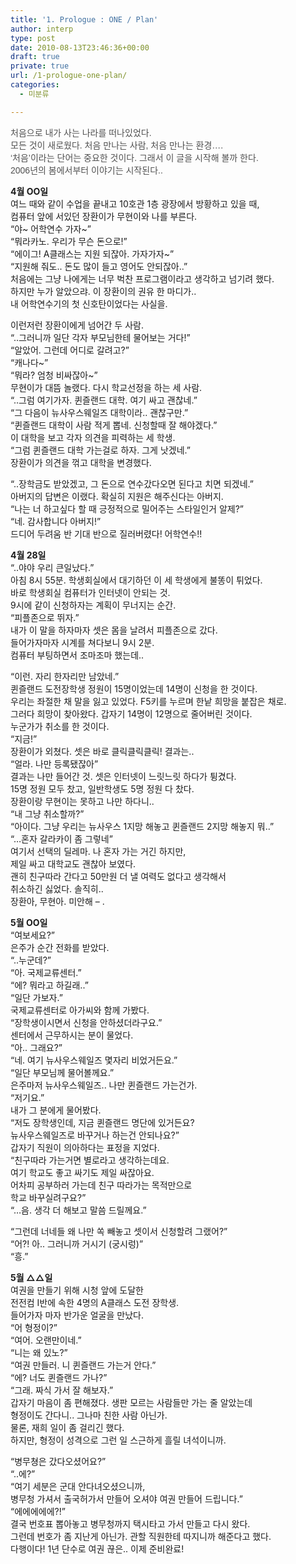 ```yaml
---
title: '1. Prologue : ONE / Plan'
author: interp
type: post
date: 2010-08-13T23:46:36+00:00
draft: true
private: true
url: /1-prologue-one-plan/
categories:
  - 미분류

---
```

<span class="Apple-style-span" style="color: rgb(80, 80, 80); font-family: tahoma, verdana, sans-serif, 굴림, Gulim; ">처음으로 내가 사는 나라를 떠나있었다.<br /> 모든 것이 새로웠다. 처음 만나는 사람, 처음 만나는 환경….<br /> &#8216;처음&#8217;이라는 단어는 중요한 것이다. 그래서 이 글을 시작해 볼까 한다.<br /> 2006년의 봄에서부터 이야기는 시작된다..</p> 

<p>
  <strong>4월 OO일</strong><br /> 여느 때와 같이 수업을 끝내고 10호관 1층 광장에서 방황하고 있을 때,<br /> 컴퓨터 앞에 서있던 장환이가 무현이와 나를 부른다.<br /> &#8220;야~ 어학연수 가자~&#8221;<br /> &#8220;뭐라카노. 우리가 무슨 돈으로!&#8221;<br /> &#8220;에이그! A클래스는 지원 되잖아. 가자가자~&#8221;<br /> &#8220;지원해 줘도.. 돈도 많이 들고 영어도 안되잖아..&#8221;<br /> 처음에는 그냥 나에게는 너무 벅찬 프로그램이라고 생각하고 넘기려 했다.<br /> 하지만 누가 알았으랴. 이 장환이의 권유 한 마디가..<br /> 내 어학연수기의 첫 신호탄이었다는 사실을.
</p>

<p>
  이런저런 장환이에게 넘어간 두 사람.<br /> &#8220;..그러니까 일단 각자 부모님한테 물어보는 거다!&#8221;<br /> &#8220;알았어. 그런데 어디로 갈려고?&#8221;<br /> &#8220;캐나다~&#8221;<br /> &#8220;뭐라? 엄청 비싸잖아~&#8221;<br /> 무현이가 대뜸 놀랬다. 다시 학교선정을 하는 세 사람.<br /> &#8220;..그럼 여기가자. 퀸즐랜드 대학. 여기 싸고 괜찮네.&#8221;<br /> &#8220;그 다음이 뉴사우스웨일즈 대학이라.. 괜찮구만.&#8221;<br /> &#8220;퀸즐랜드 대학이 사람 적게 뽑네. 신청할때 잘 해야겠다.&#8221;<br /> 이 대학을 보고 각자 의견을 피력하는 세 학생.<br /> &#8220;그럼 퀸즐랜드 대학 가는걸로 하자. 그게 낫겠네.&#8221;<br /> 장환이가 의견을 꺾고 대학을 변경했다.
</p>

<p>
  &#8220;..장학금도 받았겠고, 그 돈으로 연수갔다오면 된다고 치면 되겠네.&#8221;<br /> 아버지의 답변은 이랬다. 확실히 지원은 해주신다는 아버지.<br /> &#8220;나는 너 하고싶다 할 때 긍정적으로 밀어주는 스타일인거 알제?&#8221;<br /> &#8220;네. 감사합니다 아버지!&#8221;<br /> 드디어 두려움 반 기대 반으로 질러버렸다! 어학연수!!
</p>

<p>
  <strong>4월 28일</strong><br /> &#8220;..야야 우리 큰일났다.&#8221;<br /> 아침 8시 55분. 학생회실에서 대기하던 이 세 학생에게 불똥이 튀었다.<br /> 바로 학생회실 컴퓨터가 인터넷이 안되는 것.<br /> 9시에 같이 신청하자는 계획이 무너지는 순간.<br /> &#8220;피플존으로 뛰자.&#8221;<br /> 내가 이 말을 하자마자 셋은 몸을 날려서 피플존으로 갔다.<br /> 들어가자마자 시계를 쳐다보니 9시 2분.<br /> 컴퓨터 부팅하면서 조마조마 했는데..
</p>

<p>
  &#8220;이런. 자리 한자리만 남았네.&#8221;<br /> 퀸즐랜드 도전장학생 정원이 15명이었는데 14명이 신청을 한 것이다.<br /> 우리는 좌절한 채 말을 잃고 있었다. F5키를 누르며 한낱 희망을 붙잡은 채로.<br /> 그러다 희망이 찾아왔다. 갑자기 14명이 12명으로 줄어버린 것이다.<br /> 누군가가 취소를 한 것이다.<br /> &#8220;지금!&#8221;<br /> 장환이가 외쳤다. 셋은 바로 클릭클릭클릭! 결과는..<br /> &#8220;얼라. 나만 등록됐잖아&#8221;<br /> 결과는 나만 들어간 것. 셋은 인터넷이 느릿느릿 하다가 튕겼다.<br /> 15명 정원 모두 찼고, 일반학생도 5명 정원 다 찼다.<br /> 장환이랑 무현이는 못하고 나만 하다니..<br /> &#8220;내 그냥 취소할까?&#8221;<br /> &#8220;아이다. 그냥 우리는 뉴사우스 1지망 해놓고 퀸즐랜드 2지망 해놓지 뭐..&#8221;<br /> &#8220;&#8230;혼자 갈라카이 좀 그렇네&#8221;<br /> 여기서 선택의 딜레마. 나 혼자 가는 거긴 하지만,&nbsp;<br /> 제일 싸고 대학교도 괜찮아 보였다.<br /> 괜히 친구따라 간다고 50만원 더 낼 여력도 없다고 생각해서&nbsp;<br /> 취소하긴 싫었다. 솔직히..<br /> 장환아, 무현아. 미안해 &#8211; .
</p>

<p>
  <strong>5월 OO일</strong><br /> &#8220;여보세요?&#8221;<br /> 은주가 순간 전화를 받았다.<br /> &#8220;..누군데?&#8221;<br /> &#8220;아. 국제교류센터.&#8221;<br /> &#8220;에? 뭐라고 하길래..&#8221;<br /> &#8220;일단 가보자.&#8221;<br /> 국제교류센터로 아가씨와 함께 가봤다.<br /> &#8220;장학생이시면서 신청을 안하셨더라구요.&#8221;<br /> 센터에서 근무하시는 분이 물었다.<br /> &#8220;아.. 그래요?&#8221;<br /> &#8220;네. 여기 뉴사우스웨일즈 몇자리 비었거든요.&#8221;<br /> &#8220;일단 부모님께 물어볼께요.&#8221;<br /> 은주마저 뉴사우스웨일즈.. 나만 퀸즐랜드 가는건가.<br /> &#8220;저기요.&#8221;<br /> 내가 그 분에게 물어봤다.<br /> &#8220;저도 장학생인데, 지금 퀸즐랜드 명단에 있거든요?&nbsp;<br /> 뉴사우스웨일즈로 바꾸거나 하는건 안되나요?&#8221;<br /> 갑자기 직원이 의아하다는 표정을 지었다.<br /> &#8220;친구따라 가는거면 별로라고 생각하는데요.<br /> 여기 학교도 좋고 싸기도 제일 싸잖아요.<br /> 어차피 공부하러 가는데 친구 따라가는 목적만으로<br /> 학교 바꾸실려구요?&#8221;<br /> &#8220;&#8230;음. 생각 더 해보고 말씀 드릴께요.&#8221;
</p>

<p>
  &#8220;그런데 너네들 왜 나만 쏙 빼놓고 셋이서 신청할려 그랬어?&#8221;<br /> &#8220;어?! 아.. 그러니까 거시기 (궁시렁)&#8221;<br /> &#8220;흥.&#8221;
</p>

<p>
  <strong>5월 △△일</strong><br /> 여권을 만들기 위해 시청 앞에 도달한&nbsp;<br /> 전전컴 I반에 속한 4명의 A클래스 도전 장학생.<br /> 들어가자 마자 반가운 얼굴을 만났다.<br /> &#8220;어 형정이?&#8221;<br /> &#8220;여어. 오랜만이네.&#8221;<br /> &#8220;니는 왜 있노?&#8221;<br /> &#8220;여권 만들러. 니 퀸즐랜드 가는거 안다.&#8221;<br /> &#8220;에? 너도 퀸즐랜드 가나?&#8221;<br /> &#8220;그래. 짜식 가서 잘 해보자.&#8221;<br /> 갑자기 마음이 좀 편해졌다. 생판 모르는 사람들만 가는 줄 알았는데<br /> 형정이도 간다니.. 그나마 친한 사람 아닌가.<br /> 물론, 재희 일이 좀 걸리긴 했다.&nbsp;<br /> 하지만, 형정이 성격으로 그런 일 스근하게 흘릴 녀석이니까.
</p>

<p>
  &#8220;병무쳥은 갔다오셨어요?&#8221;<br /> &#8220;..에?&#8221;<br /> &#8220;여기 세분은 군대 안다녀오셨으니까,<br /> 병무청 가셔서 출국허가서 만들어 오셔야 여권 만들어 드립니다.&#8221;<br /> &#8220;에에에에에?!&#8221;<br /> 결국 번호표 뽑아놓고 병무청까지 택시타고 가서&nbsp;만들고 다시 왔다.<br /> 그런데 번호가 좀 지난게 아닌가. 관할 직원한테 따지니까 해준다고 했다.<br /> 다행이다! 1년 단수로 여권 끊은.. 이제 준비완료!</span>
</p>